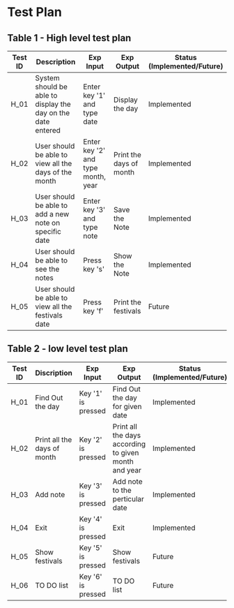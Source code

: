 # Test Plan
## Table 1 - High level test plan
| Test ID | Description | Exp Input | Exp Output | Status (Implemented/Future) |
| --- | --- | --- | --- | --- |
| H_01 | System should be able to display the day on the date entered | Enter key '1' and type date | Display the day | Implemented |
| H_02 | User should be able to view all the days of the month | Enter key '2' and type month, year | Print the days of month | Implemented |
| H_03 | User should be able to add a new note on specific date |  Enter key '3' and type note | Save the Note | Implemented |
| H_04 | User should be able to see the notes  | Press key 's'  | Show the Note | Implemented |
| H_05 | User should be able to view all the festivals date | Press key 'f' | Print the festivals | Future |

## Table 2 - low level test plan
| Test ID | Discription | Exp Input | Exp Output | Status (Implemented/Future) |
| --- | --- | --- | --- | --- |
| H_01 | Find Out the day | Key '1' is pressed  | Find Out the day for given date | Implemented |
| H_02 | Print all the days of month | Key '2' is pressed  | Print all the days according to given month and year | Implemented |
| H_03 | Add note | Key '3' is pressed  | Add note to the perticular date | Implemented |
| H_04 | Exit | Key '4' is pressed  | Exit | Implemented |
| H_05 | Show festivals | Key '5' is pressed  | Show festivals | Future |
| H_06 | TO DO list | Key '6' is pressed  | TO DO list | Future |


